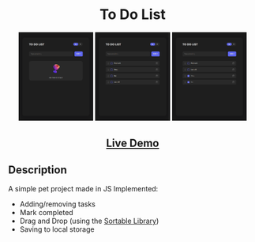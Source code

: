 <h1 align="center">To Do List</h1>

<p align="center">

<img src="./readme_assets/readme_preview_1.png" width="30%">
<img src="./readme_assets/readme_preview_2.png" width="30%">
<img src="./readme_assets/readme_preview_3.png" width="30%">

</p>

<h2 align="center"><a  href="https://space8rain.github.io/Pet-To-Do/">Live Demo</a></h2>

## Description

A simple pet project made in JS
Implemented:
* Adding/removing tasks
* Mark completed
* Drag and Drop (using the <a  href="https://github.com/SortableJS/Sortable">Sortable Library</a>)
* Saving to local storage